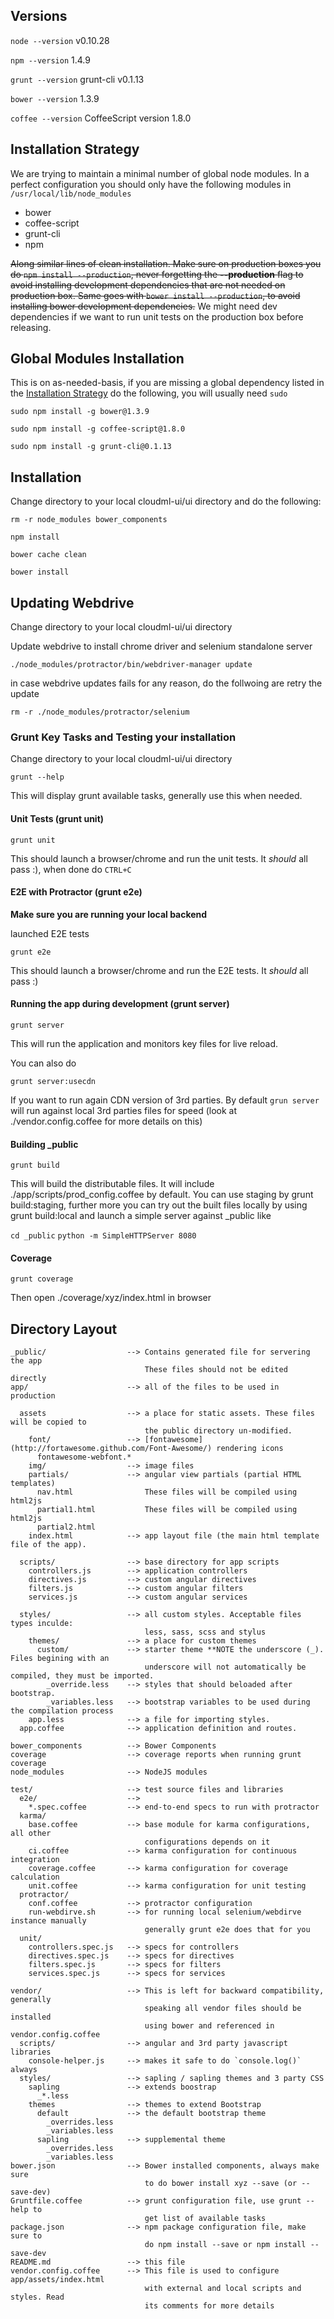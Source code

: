 ## Versions

`node --version`
v0.10.28

`npm --version`
1.4.9

`grunt --version`
grunt-cli v0.1.13

`bower --version`
1.3.9

`coffee --version`
CoffeeScript version 1.8.0

## Installation Strategy

We are trying to maintain a minimal number of global node modules. In a perfect
configuration you should only have the following modules in 
`/usr/local/lib/node_modules`
 
- bower
- coffee-script
- grunt-cli
- npm

~~Along similar lines of clean installation. Make sure on production boxes you
do `npm install --production`, never forgetting the **--production** flag to 
avoid installing development dependencies that are not needed on production box.
Same goes with `bower install --production`, to avoid installing bower development
dependencies.~~ We might need dev dependencies if we want to run unit tests on the
production box before releasing.

## Global Modules Installation

This is on as-needed-basis, if you are missing a global dependency listed in
the [Installation Strategy](#installation-strategy) do the following, you will
usually need `sudo`

`sudo npm install -g bower@1.3.9`

`sudo npm install -g coffee-script@1.8.0`

`sudo npm install -g grunt-cli@0.1.13`


## Installation

Change directory to your local cloudml-ui/ui directory and do the following:

`rm -r node_modules bower_components`

`npm install`

`bower cache clean`

`bower install`

## Updating Webdrive
Change directory to your local cloudml-ui/ui directory

Update webdrive to install chrome driver and selenium standalone server

`./node_modules/protractor/bin/webdriver-manager update`

in case webdrive updates fails for any reason, do the follwoing are retry the update

`rm -r ./node_modules/protractor/selenium`


### Grunt Key Tasks and Testing your installation

Change directory to your local cloudml-ui/ui directory

`grunt --help`

This will display grunt available tasks, generally use this when needed.

#### Unit Tests (grunt unit)

`grunt unit`

This should launch a browser/chrome and run the unit tests. It _should_ all pass
:), when done do `CTRL+C`


#### E2E with Protractor (grunt e2e)

**Make sure you are running your local backend**

launched E2E tests

`grunt e2e`

This should launch a browser/chrome and run the E2E tests. It _should_ all pass
:)

#### Running the app during development (grunt server)

`grunt server`

This will run the application and monitors key files for live reload.

You can also do

`grunt server:usecdn` 

If you want to run again CDN version of 3rd parties. By default `grun server` will
run against local 3rd parties files for speed (look at ./vendor.config.coffee for
more details on this)

#### Building \_public

`grunt build`

This will build the distributable files. It will include ./app/scripts/prod_config.coffee 
by default. You can use staging by grunt build:staging, further more you can try
out the built files locally by using grunt build:local and launch a simple server
against _public like

`cd _public`
`python -m SimpleHTTPServer 8080`


#### Coverage

`grunt coverage`

Then open ./coverage/xyz/index.html in browser

## Directory Layout

    _public/                  --> Contains generated file for servering the app
                                  These files should not be edited directly
    app/                      --> all of the files to be used in production

      assets                  --> a place for static assets. These files will be copied to
                                  the public directory un-modified.
        font/                 --> [fontawesome](http://fortawesome.github.com/Font-Awesome/) rendering icons
          fontawesome-webfont.*
        img/                  --> image files
        partials/             --> angular view partials (partial HTML templates)
          nav.html                These files will be compiled using html2js
          partial1.html           These files will be compiled using html2js
          partial2.html
        index.html            --> app layout file (the main html template file of the app).

      scripts/                --> base directory for app scripts
        controllers.js        --> application controllers
        directives.js         --> custom angular directives
        filters.js            --> custom angular filters
        services.js           --> custom angular services

      styles/                 --> all custom styles. Acceptable files types inculde:
                                  less, sass, scss and stylus
        themes/               --> a place for custom themes
          custom/             --> starter theme **NOTE the underscore (_). Files begining with an
                                  underscore will not automatically be compiled, they must be imported.
            _override.less    --> styles that should beloaded after bootstrap.
            _variables.less   --> bootstrap variables to be used during the compilation process
        app.less              --> a file for importing styles.
      app.coffee              --> application definition and routes.
      
    bower_components          --> Bower Components
    coverage                  --> coverage reports when running grunt coverage
    node_modules              --> NodeJS modules

    test/                     --> test source files and libraries
      e2e/                    -->
        *.spec.coffee         --> end-to-end specs to run with protractor
      karma/                 
        base.coffee           --> base module for karma configurations, all other
                                  configurations depends on it
        ci.coffee             --> karma configuration for continuous integration
        coverage.coffee       --> karma configuration for coverage calculation
        unit.coffee           --> karma configuration for unit testing
      protractor/
        conf.coffee           --> protractor configuration
        run-webdirve.sh       --> for running local selenium/webdirve instance manually
                                  generally grunt e2e does that for you
      unit/
        controllers.spec.js   --> specs for controllers
        directives.spec.js    --> specs for directives
        filters.spec.js       --> specs for filters
        services.spec.js      --> specs for services

    vendor/                   --> This is left for backward compatibility, generally
                                  speaking all vendor files should be installed
                                  using bower and referenced in vendor.config.coffee
      scripts/                --> angular and 3rd party javascript libraries
        console-helper.js     --> makes it safe to do `console.log()` always
      styles/                 --> sapling / sapling themes and 3 party CSS
        sapling               --> extends boostrap
          _*.less
        themes                --> themes to extend Bootstrap
          default             --> the default bootstrap theme
            _overrides.less
            _variables.less
          sapling             --> supplemental theme
            _overrides.less
            _variables.less
    bower.json                --> Bower installed components, always make sure
                                  to do bower install xyz --save (or --save-dev)
    Gruntfile.coffee          --> grunt configuration file, use grunt --help to 
                                  get list of available tasks
    package.json              --> npm package configuration file, make sure to
                                  do npm install --save or npm install --save-dev
    README.md                 --> this file
    vendor.config.coffee      --> This file is used to configure app/assets/index.html
                                  with external and local scripts and styles. Read
                                  its comments for more details
